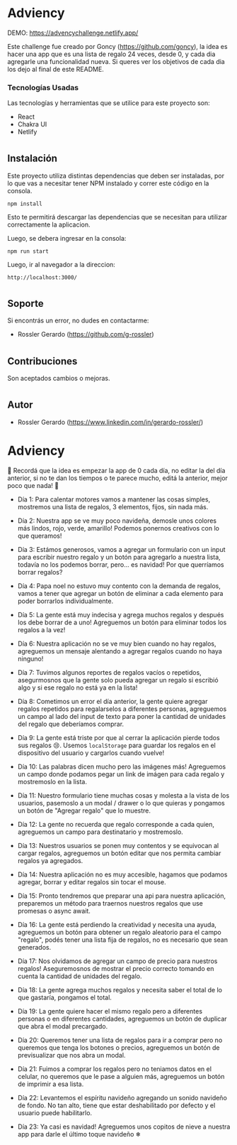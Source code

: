 # Adviency

DEMO: https://advencychallenge.netlify.app/

Este challenge fue creado por Goncy (https://github.com/goncy), la idea es hacer una app que es una lista de regalo 24 veces, desde 0, y cada dia agregarle una funcionalidad nueva. Si queres ver los objetivos de cada dia los dejo al final de este README.

### Tecnologías Usadas

Las tecnologías y herramientas que se utilice para este proyecto son:

- React
- Chakra UI
- Netlify

#

## Instalación

Este proyecto utiliza distintas dependencias que deben ser instaladas, por lo que vas a necesitar tener NPM instalado y correr este código en la consola.

```
npm install
```

Esto te permitirá descargar las dependencias que se necesitan para utilizar correctamente la aplicacion.

Luego, se debera ingresar en la consola:

```
npm run start
```
Luego, ir al navegador a la direccion:
```
http://localhost:3000/
```

#

## Soporte

Si encontrás un error, no dudes en contactarme:

- Rossler Gerardo (https://github.com/g-rossler)
#

## Contribuciones

Son aceptados cambios o mejoras.

#

## Autor

- Rossler Gerardo (https://www.linkedin.com/in/gerardo-rossler/)

#

# Adviency

🔔 Recordá que la idea es empezar la app de 0 cada día, no editar la del día anterior, si no te dan los tiempos o te parece mucho, editá la anterior, mejor poco que nada! 🔔

- Día 1: Para calentar motores vamos a mantener las cosas simples, mostremos una lista de regalos, 3 elementos, fijos, sin nada más.

- Día 2: Nuestra app se ve muy poco navideña, demosle unos colores más lindos, rojo, verde, amarillo! Podemos ponernos creativos con lo que queramos!

- Día 3: Estámos generosos, vamos a agregar un formulario con un input para escribir nuestro regalo y un botón para agregarlo a nuestra lista, todavía no los podemos borrar, pero... es navidad! Por que querríamos borrar regalos?

- Día 4: Papa noel no estuvo muy contento con la demanda de regalos, vamos a tener que agregar un botón de eliminar a cada elemento para poder borrarlos individualmente.

- Día 5: La gente está muy indecisa y agrega muchos regalos y después los debe borrar de a uno! Agreguemos un botón para eliminar todos los regalos a la vez!

- Día 6: Nuestra aplicación no se ve muy bien cuando no hay regalos, agreguemos un mensaje alentando a agregar regalos cuando no haya ninguno!

- Día 7: Tuvimos algunos reportes de regalos vacíos o repetidos, asegurmosnos que la gente solo pueda agregar un regalo si escribió algo y si ese regalo no está ya en la lista!

- Día 8: Cometimos un error el día anterior, la gente quiere agregar regalos repetidos para regalarselos a diferentes personas, agreguemos un campo al lado del input de texto para poner la cantidad de unidades del regalo que deberíamos comprar.

- Día 9: La gente está triste por que al cerrar la aplicación pierde todos sus regalos 😢. Usemos `localStorage` para guardar los regalos en el dispositivo del usuario y cargarlos cuando vuelve!

- Día 10: Las palabras dicen mucho pero las imágenes más! Agreguemos un campo donde podamos pegar un link de imágen para cada regalo y mostremoslo en la lista.

- Día 11: Nuestro formulario tiene muchas cosas y molesta a la vista de los usuarios, pasemoslo a un modal / drawer o lo que quieras y pongamos un botón de "Agregar regalo" que lo muestre.

- Día 12: La gente no recuerda que regalo corresponde a cada quien, agreguemos un campo para destinatario y mostremoslo.

- Día 13: Nuestros usuarios se ponen muy contentos y se equivocan al cargar regalos, agreguemos un botón editar que nos permita cambiar regalos ya agregados.

- Día 14: Nuestra aplicación no es muy accesible, hagamos que podamos agregar, borrar y editar regalos sin tocar el mouse.

- Día 15: Pronto tendremos que preparar una api para nuestra aplicación, preparemos un método para traernos nuestros regalos que use promesas o async await.

- Día 16: La gente está perdiendo la creatividad y necesita una ayuda, agreguemos un botón para obtener un regalo aleatorio para el campo "regalo", podés tener una lista fija de regalos, no es necesario que sean generados.

- Día 17: Nos olvidamos de agregar un campo de precio para nuestros regalos! Aseguremosnos de mostrar el precio correcto tomando en cuenta la cantidad de unidades del regalo.

- Día 18: La gente agrega muchos regalos y necesita saber el total de lo que gastaría, pongamos el total.

- Día 19: La gente quiere hacer el mismo regalo pero a diferentes personas o en diferentes cantidades, agreguemos un botón de duplicar que abra el modal precargado.

- Día 20: Queremos tener una lista de regalos para ir a comprar pero no queremos que tenga los botones o precios, agreguemos un botón de previsualizar que nos abra un modal.

- Día 21: Fuimos a comprar los regalos pero no teniamos datos en el celular, no queremos que le pase a alguien más, agreguemos un botón de imprimir a esa lista.

- Día 22: Levantemos el espíritu navideño agregando un sonido navideño de fondo. No tan alto, tiene que estar deshabilitado por defecto y el usuario puede habilitarlo.

- Día 23: Ya casi es navidad! Agreguemos unos copitos de nieve a nuestra app para darle el último toque navideño ❄

